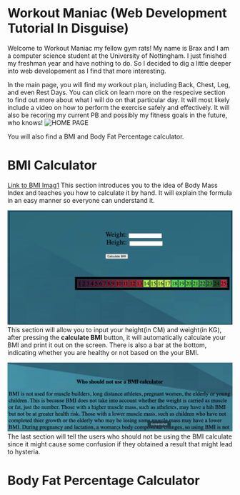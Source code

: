 # Workout Maniac (Web Development Tutorial In Disguise)
Welcome to Workout Maniac my fellow gym rats! My name is Brax and I am a computer science student at the University of Nottingham. I just finished my freshman year and have nothing to do. So I decided to dig a little deeper into web developement as I find that more interesting. 

In the main page, you will find my workout plan, including Back, Chest, Leg, and even Rest Days. You can click on learn more on the respecive section to find out more about what I will do on that particular day. It will most likely include a video on how to perform the exercise safely and effectively. It will also be recoring my current PB and possibly my fitness goals in the future, who knows!
![HOME PAGE](Main_img.png)


You will also find a BMI and Body Fat Percentage calculator. 

# BMI Calculator

[Link to BMI Imag1]()
This section introduces you to the idea of Body Mass Index and teaches you how to calculate it by hand. It will explain the formula in an easy manner so everyone can understand it.

![BMI IMAGE2](/BMI2.jpg)
This section will allow you to input your height(in CM) and weight(in KG), after pressing the **calculate BMI** button, it will automatically calculate your BMI and print it out on the screen. There is also a bar at the bottom, indicating whether you are healthy or not based on the your BMI.

![BMI IMAGE3](/BMI3.jpg)
The last section will tell the users who should not be using the BMI calculate since it might cause some confusion if they obtained a result that might lead to hysteria.


# Body Fat Percentage Calculator



